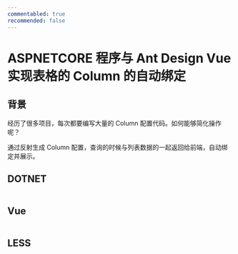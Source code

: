 ```yaml
---
commentabled: true
recommended: false 
---
```


# ASPNETCORE 程序与 Ant Design Vue 实现表格的 Column 的自动绑定 #

## 背景 ##

经历了很多项目，每次都要编写大量的 Column 配置代码。如何能够简化操作呢？

通过反射生成 Column 配置，查询的时候与列表数据的一起返回给前端，自动绑定并展示。

## DOTNET ##

```csharp

```

## Vue ##

```vue
```


## LESS ##

```less

```
